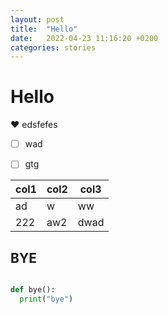 ```yaml
---
layout: post
title:  "Hello"
date:   2022-04-23 11:16:20 +0200
categories: stories
---
```

# Hello


❤️ edsfefes



* [ ]  wad
* [ ]  gtg


| col1 | col2 | col3 |
| ------ | ------ | ------ |
| ad   | w    | ww   |
| 222  | aw2  | dwad |


## BYE 

```python

def bye():
  print("bye")

```